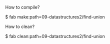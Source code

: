How to compile?

$ fab make:path=09-datastructures2/find-union

How to clean?

$ fab clean:path=09-datastructures2/find-union